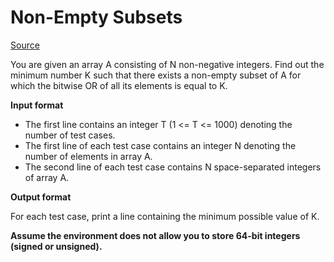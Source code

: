 # Non-Empty Subsets
[Source](https://www.hackerearth.com/practice/data-structures/arrays/1-d/practice-problems/algorithm/minor-4-41918cb8/)

You are given an array A consisting of N non-negative integers. Find out the minimum number K such that there exists a non-empty subset of A for which the bitwise OR of all its elements is equal to K.

**Input format**

 - The first line contains an integer T (1 <= T <= 1000) denoting the number of test cases.
 - The first line of each test case contains an integer N denoting the number of elements in array A.
 - The second line of each test case contains N space-separated integers of array A.

**Output format**

For each test case, print a line containing the minimum possible value of K.

**Assume the environment does not allow you to store 64-bit integers (signed or unsigned).**